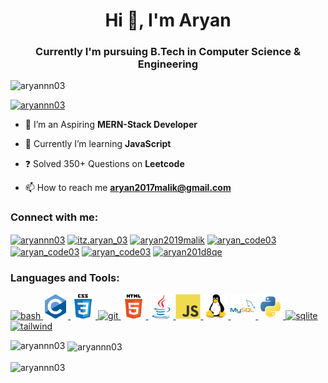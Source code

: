 <h1 align="center">Hi 👋, I'm Aryan</h1>
<h3 align="center">Currently I'm pursuing B.Tech in Computer Science & Engineering</h3>

<p align="left"> <img src="https://komarev.com/ghpvc/?username=aryannn03&label=Profile%20views&color=0e75b6&style=flat" alt="aryannn03" /> </p>

<p align="left"> <a href="https://github.com/ryo-ma/github-profile-trophy"><img src="https://github-profile-trophy.vercel.app/?username=aryannn03" alt="aryannn03" /></a> </p>

- 🔭 I’m an Aspiring **MERN-Stack Developer**

- 🌱 Currently I’m learning **JavaScript**

- ❓ Solved 350+ Questions on **Leetcode**

- 📫 How to reach me **aryan2017malik@gmail.com**

<h3 align="left">Connect with me:</h3>
<p align="left">
<a href="https://linkedin.com/in/aryannn03" target="blank"><img align="center" src="https://raw.githubusercontent.com/rahuldkjain/github-profile-readme-generator/master/src/images/icons/Social/linked-in-alt.svg" alt="aryannn03" height="30" width="40" /></a>
<a href="https://instagram.com/aryannn0301" target="blank"><img align="center" src="https://raw.githubusercontent.com/rahuldkjain/github-profile-readme-generator/master/src/images/icons/Social/instagram.svg" alt="itz.aryan_03" height="30" width="40" /></a>
<a href="https://www.codechef.com/users/aryan2019malik" target="blank"><img align="center" src="https://cdn.jsdelivr.net/npm/simple-icons@3.1.0/icons/codechef.svg" alt="aryan2019malik" height="30" width="40" /></a>
<a href="https://www.hackerrank.com/aryan_code03" target="blank"><img align="center" src="https://raw.githubusercontent.com/rahuldkjain/github-profile-readme-generator/master/src/images/icons/Social/hackerrank.svg" alt="aryan_code03" height="30" width="40" /></a>
<a href="https://codeforces.com/profile/aryan_code03" target="blank"><img align="center" src="https://raw.githubusercontent.com/rahuldkjain/github-profile-readme-generator/master/src/images/icons/Social/codeforces.svg" alt="aryan_code03" height="30" width="40" /></a>
<a href="https://www.leetcode.com/aryan_code03" target="blank"><img align="center" src="https://raw.githubusercontent.com/rahuldkjain/github-profile-readme-generator/master/src/images/icons/Social/leet-code.svg" alt="aryan_code03" height="30" width="40" /></a>
<a href="https://auth.geeksforgeeks.org/user/aryan201d8qe" target="blank"><img align="center" src="https://raw.githubusercontent.com/rahuldkjain/github-profile-readme-generator/master/src/images/icons/Social/geeks-for-geeks.svg" alt="aryan201d8qe" height="30" width="40" /></a>
</p>

<h3 align="left">Languages and Tools:</h3>
<p align="left"> <a href="https://www.gnu.org/software/bash/" target="_blank" rel="noreferrer"> <img src="https://www.vectorlogo.zone/logos/gnu_bash/gnu_bash-icon.svg" alt="bash" width="40" height="40"/> </a> <a href="https://www.cprogramming.com/" target="_blank" rel="noreferrer"> <img src="https://raw.githubusercontent.com/devicons/devicon/master/icons/c/c-original.svg" alt="c" width="40" height="40"/> </a> <a href="https://www.w3schools.com/css/" target="_blank" rel="noreferrer"> <img src="https://raw.githubusercontent.com/devicons/devicon/master/icons/css3/css3-original-wordmark.svg" alt="css3" width="40" height="40"/> </a> <a href="https://git-scm.com/" target="_blank" rel="noreferrer"> <img src="https://www.vectorlogo.zone/logos/git-scm/git-scm-icon.svg" alt="git" width="40" height="40"/> </a> <a href="https://www.w3.org/html/" target="_blank" rel="noreferrer"> <img src="https://raw.githubusercontent.com/devicons/devicon/master/icons/html5/html5-original-wordmark.svg" alt="html5" width="40" height="40"/> </a> <a href="https://www.java.com" target="_blank" rel="noreferrer"> <img src="https://raw.githubusercontent.com/devicons/devicon/master/icons/java/java-original.svg" alt="java" width="40" height="40"/> </a> <a href="https://developer.mozilla.org/en-US/docs/Web/JavaScript" target="_blank" rel="noreferrer"> <img src="https://raw.githubusercontent.com/devicons/devicon/master/icons/javascript/javascript-original.svg" alt="javascript" width="40" height="40"/> </a> <a href="https://www.linux.org/" target="_blank" rel="noreferrer"> <img src="https://raw.githubusercontent.com/devicons/devicon/master/icons/linux/linux-original.svg" alt="linux" width="40" height="40"/> </a> <a href="https://www.mysql.com/" target="_blank" rel="noreferrer"> <img src="https://raw.githubusercontent.com/devicons/devicon/master/icons/mysql/mysql-original-wordmark.svg" alt="mysql" width="40" height="40"/> </a> <a href="https://www.python.org" target="_blank" rel="noreferrer"> <img src="https://raw.githubusercontent.com/devicons/devicon/master/icons/python/python-original.svg" alt="python" width="40" height="40"/> </a> <a href="https://www.sqlite.org/" target="_blank" rel="noreferrer"> <img src="https://www.vectorlogo.zone/logos/sqlite/sqlite-icon.svg" alt="sqlite" width="40" height="40"/> </a> <a href="https://tailwindcss.com/" target="_blank" rel="noreferrer"> <img src="https://www.vectorlogo.zone/logos/tailwindcss/tailwindcss-icon.svg" alt="tailwind" width="40" height="40"/> </a> </p>

<p><img align="left" src="https://github-readme-stats.vercel.app/api/top-langs?username=aryannn03&show_icons=true&locale=en&layout=compact" alt="aryannn03" /></p>

<p>&nbsp;<img align="center" src="https://github-readme-stats.vercel.app/api?username=aryannn03&show_icons=true&locale=en" alt="aryannn03" /></p>

<p><img align="center" src="https://github-readme-streak-stats.herokuapp.com/?user=aryannn03&" alt="aryannn03" /></p>
